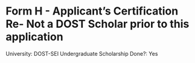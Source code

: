 # Form H - Applicant’s Certification Re- Not a DOST Scholar prior to this application

University: DOST-SEI Undergraduate Scholarship
Done?: Yes